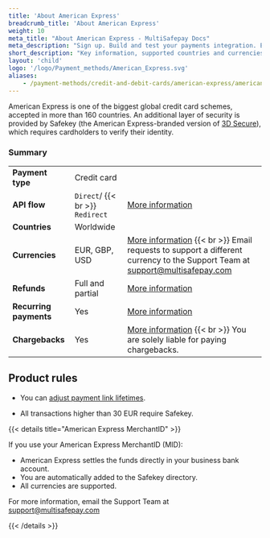 ```yaml
---
title: 'About American Express'
breadcrumb_title: 'About American Express'
weight: 10
meta_title: "About American Express - MultiSafepay Docs"
meta_description: "Sign up. Build and test your payments integration. Explore our products and services. Use our API Reference, SDKs, and wrappers. Get support."
short_description: "Key information, supported countries and currencies, product rules"
layout: 'child'
logo: '/logo/Payment_methods/American_Express.svg'
aliases:
    - /payment-methods/credit-and-debit-cards/american-express/american-express-additional-information
---
```


American Express is one of the biggest global credit card schemes, accepted in more than 160 countries. An additional layer of security is provided by Safekey (the American Express-branded version of [3D Secure](/faq/general/glossary/#3d-secure)), which requires cardholders to verify their identity.

### Summary

|   |   |   |
|---|---|---|
| **Payment type**   | Credit card  | |
| **API flow**  | `Direct`/ {{< br >}} `Redirect`| [More information](/faq/api/difference-between-direct-and-redirect) |
| **Countries**  | Worldwide  | |
| **Currencies**  | EUR, GBP, USD | [More information](/faq/general/supported-currencies) {{< br >}} Email requests to support a different currency to the Support Team at <support@multisafepay.com> | 
| **Refunds**  | Full and partial  | [More information](/payment-methods/credit-and-debit-cards/american-express/user-guide/processing-refunds/) | 
| **Recurring payments**  | Yes | [More information](/tools/recurring-payments)  |
| **Chargebacks**  | Yes | [More information](/faq/chargebacks) {{< br >}} You are solely liable for paying chargebacks.  |

## Product rules

- You can [adjust payment link lifetimes](/faq/api/adjusting-payment-link-lifetimes/).

- All transactions higher than 30 EUR require Safekey.

{{< details title="American Express MerchantID" >}}

If you use your American Express MerchantID (MID):
    
- American Express settles the funds directly in your business bank account.
- You are automatically added to the Safekey directory. 
- All currencies are supported.  
  
For more information, email the Support Team at <support@multisafepay.com>

{{< /details >}}


    



